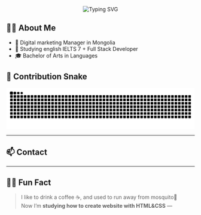 <!-- Typing animation -->
<p align="center">
  <img 
    src="https://readme-typing-svg.demolab.com?font=FUbuntu+Mono&size=30&pause=100&color=800080&center=true&vCenter=true&width=440&lines=Hi+I'm+Chimdee!;Studying+for;Full-Stack+Developer;JLPT+N1+Certified;"
    alt="Typing SVG"
  />
</p>

## 👨‍💻 About Me

- 💼 Digital marketing Manager in Mongolia 
- 🌱 Studying english IELTS 7 + Full Stack Developer 
- 🎓 Bachelor of Arts in Languages 

## 🐍 Contribution Snake

<p align="center">
  <img src="https://raw.githubusercontent.com/baljir0901/baljir0901/output/github-contribution-grid-snake.svg" alt="Contribution Snake" />
</p>

---

## 📫 Contact

<p align="center">
  <a href="https://github.com/Chimdee-dev)">
    
  </a>
</p>

---

## 🤹‍♂️ Fun Fact

> I like to drink a coffee ☕, and used to run away from mosquito🦟  
> Now I’m **studying how to create website with HTML&CSS** —  
